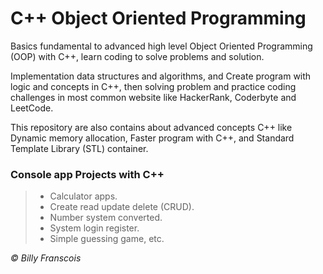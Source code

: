 # C++ Object Oriented Programming

Basics fundamental to advanced high level Object Oriented Programming (OOP) with C++, learn coding to solve problems and solution.

Implementation data structures and algorithms, and Create program with logic and concepts in C++, then solving problem and practice coding challenges in most common website like HackerRank, Coderbyte and LeetCode.

This repository are also contains about advanced concepts C++ like Dynamic memory allocation, Faster program with C++, and Standard Template Library (STL) container.

### Console app Projects with C++

> - Calculator apps.
> - Create read update delete (CRUD).
> - Number system converted.
> - System login register.
> - Simple guessing game, etc.

<i> © Billy Franscois </i>
